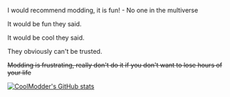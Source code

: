 I would recommend modding, it is fun! - No one in the multiverse

It would be fun they said.

It would be cool they said.

They obviously can't be trusted.

~~Modding is frustrating, really don't do it if you don't want to lose hours of your life~~


[![CoolModder's GitHub stats](https://github-readme-stats.vercel.app/api?username=CoolModder&theme=tokyonight&show_icons=true&include_all_commits=true&bg_color=90,0000b3,000000)](https://github.com/anuraghazra/github-readme-stats)

